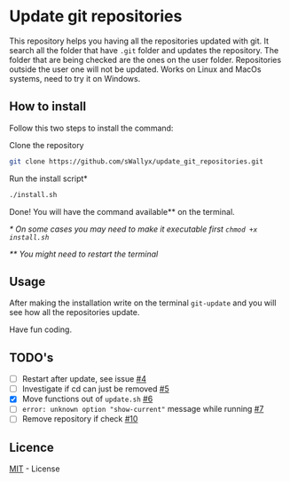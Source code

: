# Update git repositories

This repository helps you having all the repositories updated with git. It search all the folder that have `.git` folder and updates the repository. The folder that are being checked are the ones on the user folder. Repositories outside the user one will not be updated. Works on Linux and MacOs systems, need to try it on Windows.

## How to install

Follow this two steps to install the command:

Clone the repository
``` bash
git clone https://github.com/sWallyx/update_git_repositories.git
```

Run the install script*
``` bash
./install.sh
```

Done! You will have the command available** on the terminal.

_* On some cases you may need to make it executable first `chmod +x install.sh`_

_** You might need to restart the terminal_

## Usage

After making the installation write on the terminal `git-update` and you will see how all the repositories update.

Have fun coding.

## TODO's

* [ ] Restart after update, see issue [#4](https://github.com/sWallyx/update_git_repositories/issues/4)
* [ ] Investigate if cd can just be removed [#5](https://github.com/sWallyx/update_git_repositories/issues/5)
* [x] Move functions out of `update.sh` [#6](https://github.com/sWallyx/update_git_repositories/issues/6)
* [ ] `error: unknown option "show-current"` message while running [#7](https://github.com/sWallyx/update_git_repositories/issues/8)
* [ ] Remove repository if check [#10](https://github.com/sWallyx/update_git_repositories/issues/10)

## Licence

[MIT](LICENSE) - License

